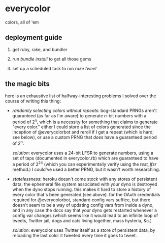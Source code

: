 # everycolor

colors, all of 'em

## deployment guide

1) get ruby, rake, and bundler

2) run *bundle install* to get all those gems

3) set up a scheduled task to run *rake tweet*

## the magic bits

here is an exhaustive list of halfway-interesting problems I solved over the course of writing this thing:

- *randomly selecting colors without repeats*: bog-standard PRNGs aren't guaranteed (as far as I'm aware) to generate *n*-bit numbers with a period of 2<sup>n</sup>, which is a necessity for something that claims to generate "every color."  either I could store a list of colors generated since the inception of @everycolorbot and reroll if I get a repeat (which is hard; see below), or use a custom PRNG that *does* have a guaranteed period of 2<sup>n</sup>.<p>*solution*: everycolor uses a 24-bit LFSR to generate numbers, using a set of taps (documented in everycolor.rb) which are guaranteed to have a period of 2<sup>24</sup> (which you can experimentally verify using the *test_lfsr* method.)  I could've used a better PRNG, but it wasn't worth researching.

- *statelessness*: heroku doesn't come stock with any stores of persistent data; the ephemeral file system associated with your dyno is destroyed when the dyno stops running.  this makes it hard to store a history of every color that's been generated (see above).  for the OAuth credentials required for @everycolorbot, standard config vars suffice, but there doesn't seem to be a way of updating config vars from inside a dyno, and in any case the docs say that your dyno gets restarted whenever a config var changes (which seems like it would lead to an infinite loop of tweets, Twitter jail, dogs and cats living together, mass hysteria, &c.)<p>*solution*: everycolor uses Twitter itself as a store of persistent data, by reloading the last color it tweeted every time it goes to tweet.